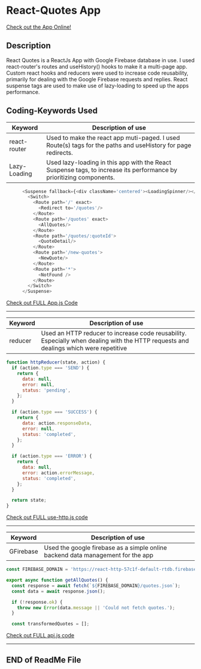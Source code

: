 # React-Quotes App

[Check out the App Online!](https://react-quotes-app.vercel.app/quotes)

## Description

React Quotes is a ReactJs App with Google Firebase database in use. I used
react-router's routes and useHistory() hooks to make it a multi-page app.
Custom react hooks and reducers were used to increase code reusability, 
primarily for dealing with the Google Firebase requests and replies.
React suspense tags are used to make use of lazy-loading to speed up the
apps performance.  




## Coding-Keywords Used

| Keyword | Description of use |
| ------ | ----------- |
| react-router   | Used to make the react app muti-paged. I used Route(s) tags for the paths and useHistory for page redirects. |
| Lazy-Loading    | Used lazy-loading in this app with the React Suspense tags, to increase its performance by prioritizing components.  |
``` js
      <Suspense fallback={<div className='centered'><LoadingSpinner/></div>}>
        <Switch>
          <Route path='/' exact>
            <Redirect to='/quotes'/>
          </Route>
          <Route path='/quotes' exact>
            <AllQuotes/>
          </Route>
          <Route path='/quotes/:quoteId'>
            <QuoteDetail/>
          </Route>
          <Route path='/new-quotes'>
            <NewQuote/>
          </Route>
          <Route path='*'>
            <NotFound />
          </Route>
        </Switch>
      </Suspense>
```
[Check out FULL App.js Code](https://github.com/RafhyKhan/React-QuotesApp/blob/main/src/App.js)

---

| Keyword | Description of use |
| ------ | ----------- |
| reducer | Used an HTTP reducer to increase code reusability. Especially when dealing with the HTTP requests and dealings which were repetitive |
``` js
function httpReducer(state, action) {
  if (action.type === 'SEND') {
    return {
      data: null,
      error: null,
      status: 'pending',
    };
  }

  if (action.type === 'SUCCESS') {
    return {
      data: action.responseData,
      error: null,
      status: 'completed',
    };
  }

  if (action.type === 'ERROR') {
    return {
      data: null,
      error: action.errorMessage,
      status: 'completed',
    };
  }

  return state;
}
```
[Check out FULL use-http.js code](https://github.com/RafhyKhan/React-QuotesApp/blob/main/src/hooks/use-http.js)

---

| Keyword | Description of use |
| ------ | ----------- |
| GFirebase    | Used the google firebase as a simple online backend data management for the app |
``` js
const FIREBASE_DOMAIN = 'https://react-http-57c1f-default-rtdb.firebaseio.com';

export async function getAllQuotes() {
  const response = await fetch(`${FIREBASE_DOMAIN}/quotes.json`);
  const data = await response.json();

  if (!response.ok) {
    throw new Error(data.message || 'Could not fetch quotes.');
  }

  const transformedQuotes = [];

```
[Check out FULL api.js code](https://github.com/RafhyKhan/React-QuotesApp/blob/main/src/lib/api.js)

---

## END of ReadMe File
